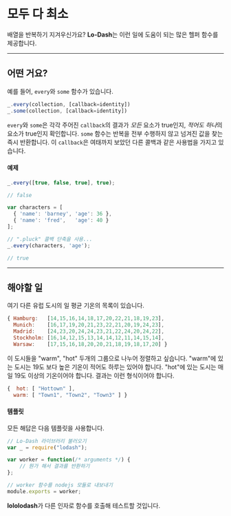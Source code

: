 # 모두 다 최소 #
배열을 반복하기 지겨우신가요? **Lo-Dash**는 이런 일에 도움이 되는 많은 헬퍼
함수를 제공합니다.
* * *
## 어떤 거요? ##
예를 들어, `every`와 `some` 함수가 있습니다.
```js
_.every(collection, [callback=identity])
_.some(collection, [callback=identity])
```
`every`와 `some`은 각각 주어진 `callback`의 결과가 *모든* 요소가 true인지,
*적어도 하나*의 요소가 true인지 확인합니다. `some` 함수는 반복을 전부 수행하지
않고 넘겨진 값을 찾는 즉시 반환합니다. 이 `callback`은 여태까지 보았던 다른
콜백과 같은 사용법을 가지고 있습니다.

#### 예제 ####
```js
_.every([true, false, true], true);

// false

var characters = [
  { 'name': 'barney', 'age': 36 },
  { 'name': 'fred',   'age': 40 }
];

// ".pluck" 콜백 단축을 사용...
_.every(characters, 'age');

// true
```

* * *
## 해야할 일 ##
여기 다른 유럽 도시의 일 평균 기온의 목록이 있습니다.
```js
{ Hamburg:   [14,15,16,14,18,17,20,22,21,18,19,23],
  Munich:    [16,17,19,20,21,23,22,21,20,19,24,23],
  Madrid:    [24,23,20,24,24,23,21,22,24,20,24,22],
  Stockholm: [16,14,12,15,13,14,14,12,11,14,15,14],
  Warsaw:    [17,15,16,18,20,20,21,18,19,18,17,20] }
```
이 도시들을 "warm", "hot" 두개의 그룹으로 나누어 정렬하고 싶습니다. "warm"에
있는 도시는 19도 보다 높은 기온이 적어도 하루는 있어야 합니다. "hot"에 있는
도시는 매일 19도 이상의 기온이어야 합니다. 결과는 이런 형식이어야 합니다.
```js
{  hot: [ "Hottown" ],
  warm: [ "Town1", "Town2", "Town3" ] }
```

#### 템플릿 ####
모든 해답은 다음 템플릿을 사용합니다.
```js
// Lo-Dash 라이브러리 불러오기
var _ = require("lodash");

var worker = function(/* arguments */) {
    // 뭔가 해서 결과를 반환하기
};

// worker 함수를 nodejs 모듈로 내보내기
module.exports = worker;
```
**lololodash**가 다른 인자로 함수를 호출해 테스트할 것입니다.
